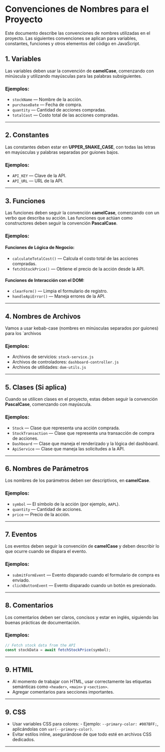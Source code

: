 # Convenciones de Nombres para el Proyecto

Este documento describe las convenciones de nombres utilizadas en el proyecto. Las siguientes convenciones se aplican para variables, constantes, funciones y otros elementos del código en JavaScript.

## 1. Variables

Las variables deben usar la convención de **camelCase**, comenzando con minúscula y utilizando mayúsculas para las palabras subsiguientes.

### Ejemplos:

- `stockName` — Nombre de la acción.
- `purchaseDate` — Fecha de compra.
- `quantity` — Cantidad de acciones compradas.
- `totalCost` — Costo total de las acciones compradas.

---

## 2. Constantes

Las constantes deben estar en **UPPER_SNAKE_CASE**, con todas las letras en mayúsculas y palabras separadas por guiones bajos.

### Ejemplos:

- `API_KEY` — Clave de la API.
- `API_URL` — URL de la API.

---

## 3. Funciones

Las funciones deben seguir la convención **camelCase**, comenzando con un verbo que describa su acción. Las funciones que actúan como constructores deben seguir la convención **PascalCase**.

### Ejemplos:

#### Funciones de Lógica de Negocio:

- `calculateTotalCost()` — Calcula el costo total de las acciones compradas.
- `fetchStockPrice()` — Obtiene el precio de la acción desde la API.

#### Funciones de Interacción con el DOM:

- `clearForm()` — Limpia el formulario de registro.
- `handleApiError()` — Maneja errores de la API.

---

## 4. Nombres de Archivos

Vamos a usar kebab-case (nombres en minúsculas separados por guiones) para los `archivos

### Ejemplos:

- Archivos de servicios: `stock-service.js`
- Archivos de controladores: `dashboard-controller.js`
- Archivos de utilidades: `dom-utils.js`

---

## 5. Clases (Si aplica)

Cuando se utilicen clases en el proyecto, estas deben seguir la convención **PascalCase**, comenzando con mayúscula.

### Ejemplos:

- `Stock` — Clase que representa una acción comprada.
- `StockTransaction` — Clase que representa una transacción de compra de acciones.
- `Dashboard` — Clase que maneja el renderizado y la lógica del dashboard.
- `ApiService` — Clase que maneja las solicitudes a la API.

---

## 6. Nombres de Parámetros

Los nombres de los parámetros deben ser descriptivos, en **camelCase**.

### Ejemplos:

- `symbol` — El símbolo de la acción (por ejemplo, `AAPL`).
- `quantity` — Cantidad de acciones.
- `price` — Precio de la acción.

---

## 7. Eventos

Los eventos deben seguir la convención de **camelCase** y deben describir lo que ocurre cuando se dispara el evento.

### Ejemplos:

- `submitFormEvent` — Evento disparado cuando el formulario de compra es enviado.
- `clickButtonEvent` — Evento disparado cuando un botón es presionado.

---

## 8. Comentarios

Los comentarios deben ser claros, concisos y estar en inglés, siguiendo las buenas prácticas de documentación.

### Ejemplos:

```javascript
// Fetch stock data from the API
const stockData = await fetchStockPrice(symbol);
```

---

## 9. HTMIL

- Al momento de trabajar con HTML, usar correctamente las etiquetas semánticas como `<header>`, `<main>` y `<section>`.
- Agregar comentarios para secciones importantes.

---

## 9. CSS

- Usar variables CSS para colores: - Ejemplo: `--primary-color: #007BFF;`, aplicándolas con `var(--primary-color)`.
- Evitar estilos inline, asegurándose de que todo esté en archivos CSS dedicados.

---
